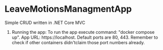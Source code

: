 # LeaveMotionsManagmentApp
Simple CRUD written in .NET Core MVC

1. Running the app:
To run the app execute command: "docker compose up".
App URL: https://localhost.
Default ports are 80, 443.
Remember to check if other containers didn'tclaim those port numbers already.
